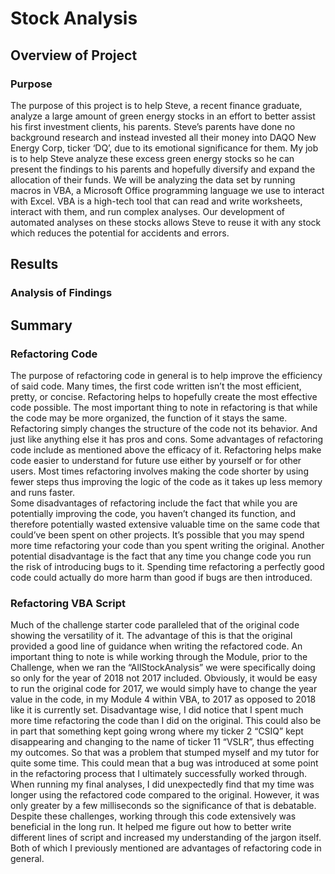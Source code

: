 # Stock Analysis
## Overview of Project
### Purpose
The purpose of this project is to help Steve, a recent finance graduate, analyze a large amount of green energy stocks in an effort to better assist his first investment clients, his parents. Steve’s parents have done no background research and instead invested all their money into DAQO New Energy Corp, ticker ‘DQ’, due to its emotional significance for them. My job is to help Steve analyze these excess green energy stocks so he can present the findings to his parents and hopefully diversify and expand the allocation of their funds. We will be analyzing the data set by running macros in VBA, a Microsoft Office programming language we use to interact with Excel. VBA is a high-tech tool that can read and write worksheets, interact with them, and run complex analyses. Our development of automated analyses on these stocks allows Steve to reuse it with any stock which reduces the potential for accidents and errors. 
## Results
### Analysis of Findings

## Summary
### Refactoring Code 
The purpose of refactoring code in general is to help improve the efficiency of said code. Many times, the first code written isn’t the most efficient, pretty, or concise. Refactoring helps to hopefully create the most effective code possible. The most important thing to note in refactoring is that while the code may be more organized, the function of it stays the same. Refactoring simply changes the structure of the code not its behavior. And just like anything else it has pros and cons. 
Some advantages of refactoring code include as mentioned above the efficacy of it. Refactoring helps make code easier to understand for future use either by yourself or for other users. Most times refactoring involves making the code shorter by using fewer steps thus improving the logic of the code as it takes up less memory and runs faster.    
Some disadvantages of refactoring include the fact that while you are potentially improving the code, you haven’t changed its function, and therefore potentially wasted extensive valuable time on the same code that could’ve been spent on other projects. It’s possible that you may spend more time refactoring your code than you spent writing the original. Another potential disadvantage is the fact that any time you change code you run the risk of introducing bugs to it. Spending time refactoring a perfectly good code could actually do more harm than good if bugs are then introduced. 
### Refactoring VBA Script
Much of the challenge starter code paralleled that of the original code showing the versatility of it. The advantage of this is that the original provided a good line of guidance when writing the refactored code. An important thing to note is while working through the Module, prior to the Challenge, when we ran the “AllStockAnalysis” we were specifically doing so only for the year of 2018 not 2017 included. Obviously, it would be easy to run the original code for 2017, we would simply have to change the year value in the code, in my Module 4 within VBA, to 2017 as opposed to 2018 like it is currently set. 
Disadvantage wise, I did notice that I spent much more time refactoring the code than I did on the original. This could also be in part that something kept going wrong where my ticker 2 “CSIQ” kept disappearing and changing to the name of ticker 11 “VSLR”, thus effecting my outcomes. So that was a problem that stumped myself and my tutor for quite some time. This could mean that a bug was introduced at some point in the refactoring process that I ultimately successfully worked through. When running my final analyses, I did unexpectedly find that my time was longer using the refactored code compared to the original. However, it was only greater by a few milliseconds so the significance of that is debatable. 
Despite these challenges, working through this code extensively was beneficial in the long run. It helped me figure out how to better write different lines of script and increased my understanding of the jargon itself. Both of which I previously mentioned are advantages of refactoring code in general. 
